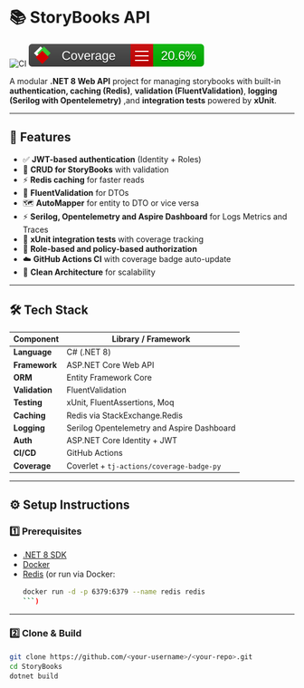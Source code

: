 # 📚 StoryBooks API

![CI](https://github.com/umaima-asad/StoryBooks-Dotnet-Training/actions/workflows/coverage-badge.yml/badge.svg?branch=main)
![Coverage](./coverage-report/badge_linecoverage.svg)

A modular **.NET 8 Web API** project for managing storybooks with built-in **authentication, caching (Redis)**, **validation (FluentValidation)**, **logging (Serilog with Opentelemetry)** ,and **integration tests** powered by **xUnit**.  

---

## 🚀 Features

- ✅ **JWT-based authentication** (Identity + Roles)
- 📘 **CRUD for StoryBooks** with validation
- ⚡ **Redis caching** for faster reads
- 🧩 **FluentValidation** for DTOs
- 🗺️ **AutoMapper** for entity to DTO or vice versa
- ⚡ **Serilog, Opentelemetry and Aspire Dashboard** for Logs Metrics and Traces
- 🧪 **xUnit integration tests** with coverage tracking
- 🔐 **Role-based and policy-based authorization**
- ☁️ **GitHub Actions CI** with coverage badge auto-update
- 🧹 **Clean Architecture** for scalability

---

## 🛠️ Tech Stack

| Component | Library / Framework |
|------------|--------------------|
| **Language** | C# (.NET 8) |
| **Framework** | ASP.NET Core Web API |
| **ORM** | Entity Framework Core |
| **Validation** | FluentValidation |
| **Testing** | xUnit, FluentAssertions, Moq |
| **Caching** | Redis via StackExchange.Redis |
| **Logging** | Serilog Opentelemetry and Aspire Dashboard |
| **Auth** | ASP.NET Core Identity + JWT |
| **CI/CD** | GitHub Actions |
| **Coverage** | Coverlet + `tj-actions/coverage-badge-py` |

---

## ⚙️ Setup Instructions

### 1️⃣ Prerequisites

- [.NET 8 SDK](https://dotnet.microsoft.com/download/dotnet/8.0)
- [Docker](https://www.docker.com/)
- [Redis](https://redis.io/download) (or run via Docker:  
  ```bash
  docker run -d -p 6379:6379 --name redis redis
  ```)

---

### 2️⃣ Clone & Build

```bash
git clone https://github.com/<your-username>/<your-repo>.git
cd StoryBooks
dotnet build
